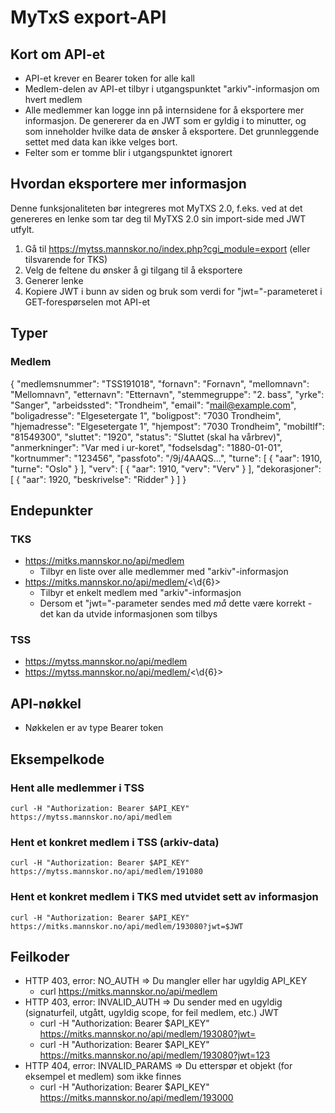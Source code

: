 # MyTxS export-API

## Kort om API-et
- API-et krever en Bearer token for alle kall
- Medlem-delen av API-et tilbyr i utgangspunktet "arkiv"-informasjon om hvert medlem
- Alle medlemmer kan logge inn på internsidene for å eksportere mer informasjon. De genererer da en JWT som er gyldig i to minutter, og som inneholder hvilke data de ønsker å eksportere. Det grunnleggende settet med data kan ikke velges bort.
- Felter som er tomme blir i utgangspunktet ignorert

## Hvordan eksportere mer informasjon
Denne funksjonaliteten bør integreres mot MyTXS 2.0, f.eks. ved at det genereres en lenke som tar deg til MyTXS 2.0 sin import-side med JWT utfylt.
1. Gå til https://mytss.mannskor.no/index.php?cgi_module=export (eller tilsvarende for TKS)
2. Velg de feltene du ønsker å gi tilgang til å eksportere
3. Generer lenke
4. Kopiere JWT i bunn av siden og bruk som verdi for "jwt="-parameteret i GET-forespørselen mot API-et

## Typer

### Medlem
{
  "medlemsnummer": "TSS191018",
  "fornavn": "Fornavn",
  "mellomnavn": "Mellomnavn",
  "etternavn": "Etternavn",
  "stemmegruppe": "2. bass",
  "yrke": "Sanger",
  "arbeidssted": "Trondheim",
  "email": "mail@example.com",
  "boligadresse": "Elgesetergate 1",
  "boligpost": "7030 Trondheim",
  "hjemadresse": "Elgesetergate 1",
  "hjempost": "7030 Trondheim",
  "mobiltlf": "81549300",
  "sluttet": "1920",
  "status": "Sluttet (skal ha vårbrev)",
  "anmerkninger": "Var med i ur-koret",
  "fodselsdag": "1880-01-01",
  "kortnummer": "123456",
  "passfoto": "/9j/4AAQS...",
  "turne": [
    {
      "aar": 1910,
      "turne": "Oslo"
    }
  ],
  "verv": [
    {
      "aar": 1910,
      "verv": "Verv"
    }
  ],
  "dekorasjoner": [
    {
      "aar": 1920,
      "beskrivelse": "Ridder"
    }
  ]
}

## Endepunkter

### TKS
- https://mitks.mannskor.no/api/medlem
    - Tilbyr en liste over alle medlemmer med "arkiv"-informasjon
- https://mitks.mannskor.no/api/medlem/<\d{6}>
    - Tilbyr et enkelt medlem med "arkiv"-informasjon
    - Dersom et "jwt="-parameter sendes med *må* dette være korrekt - det kan da utvide informasjonen som tilbys

### TSS
- https://mytss.mannskor.no/api/medlem
- https://mytss.mannskor.no/api/medlem/<\d{6}>

## API-nøkkel
- Nøkkelen er av type Bearer token

## Eksempelkode

### Hent alle medlemmer i TSS
`curl -H "Authorization: Bearer $API_KEY" https://mytss.mannskor.no/api/medlem`

### Hent et konkret medlem i TSS (arkiv-data)
`curl -H "Authorization: Bearer $API_KEY" https://mytss.mannskor.no/api/medlem/191080`

### Hent et konkret medlem i TKS med utvidet sett av informasjon
`curl -H "Authorization: Bearer $API_KEY" https://mitks.mannskor.no/api/medlem/193080?jwt=$JWT`

## Feilkoder
- HTTP 403, error: NO_AUTH => Du mangler eller har ugyldig API_KEY
    - curl https://mitks.mannskor.no/api/medlem
- HTTP 403, error: INVALID_AUTH => Du sender med en ugyldig (signaturfeil, utgått, ugyldig scope, for feil medlem, etc.) JWT
    - curl -H "Authorization: Bearer $API_KEY" https://mitks.mannskor.no/api/medlem/193080?jwt=
    - curl -H "Authorization: Bearer $API_KEY" https://mitks.mannskor.no/api/medlem/193080?jwt=123
- HTTP 404, error: INVALID_PARAMS => Du etterspør et objekt (for eksempel et medlem) som ikke finnes
   - curl -H "Authorization: Bearer $API_KEY" https://mitks.mannskor.no/api/medlem/193000
